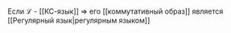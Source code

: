 Если $\mathcal{L}$  - [[КС-язык]] $\Rightarrow$ его [[коммутативный образ]] является [[Регулярный язык|регулярным языком]] 
